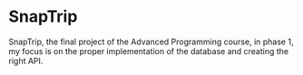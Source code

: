 # SnapTrip
SnapTrip, the final project of the Advanced Programming course, in phase 1, my focus is on the proper implementation of the database and creating the right API.
